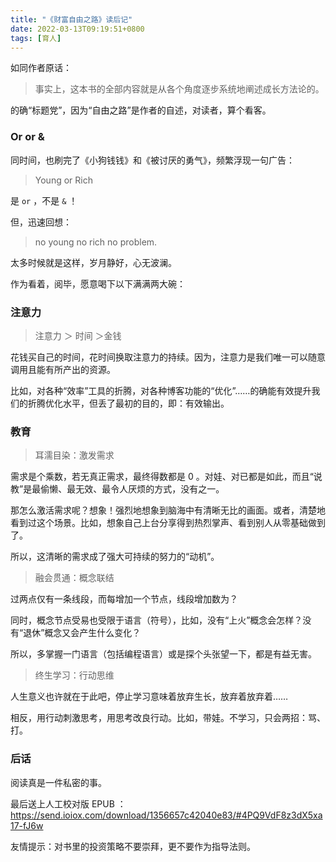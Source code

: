```yaml
---
title: "《财富自由之路》读后记"
date: 2022-03-13T09:19:51+0800
tags: [育人]
---
```


如同作者原话：

> 事实上，这本书的全部内容就是从各个角度逐步系统地阐述成长方法论的。

的确“标题党”，因为“自由之路”是作者的自述，对读者，算个看客。

### Or or &

同时间，也刷完了《小狗钱钱》和《被讨厌的勇气》，频繁浮现一句广告：

> Young or Rich

是 `or` ，不是 `&` ！
<!--more-->
但，迅速回想：

> no young no rich no problem.

太多时候就是这样，岁月静好，心无波澜。

作为看着，阅毕，愿意喝下以下满满两大碗：

### 注意力

> 注意力 ＞ 时间 ＞金钱

花钱买自己的时间，花时间换取注意力的持续。因为，注意力是我们唯一可以随意调用且能有所产出的资源。

比如，对各种“效率”工具的折腾，对各种博客功能的“优化”……的确能有效提升我们的折腾优化水平，但丢了最初的目的，即：有效输出。

### 教育

> 耳濡目染：激发需求

需求是个乘数，若无真正需求，最终得数都是 0 。对娃、对已都是如此，而且“说教”是最偷懒、最无效、最令人厌烦的方式，没有之一。

那怎么激活需求呢？想象！强烈地想象到脑海中有清晰无比的画面。或者，清楚地看到过这个场景。比如，想象自己上台分享得到热烈掌声、看到别人从零基础做到了。

所以，这清晰的需求成了强大可持续的努力的“动机”。

> 融会贯通：概念联结

过两点仅有一条线段，而每增加一个节点，线段增加数为？

同时，概念节点受易也受限于语言（符号），比如，没有“上火”概念会怎样？没有“退休”概念又会产生什么变化？

所以，多掌握一门语言（包括编程语言）或是探个头张望一下，都是有益无害。

> 终生学习：行动思维

人生意义也许就在于此吧，停止学习意味着放弃生长，放弃着放弃着……

相反，用行动刺激思考，用思考改良行动。比如，带娃。不学习，只会两招：骂、打。

### 后话

阅读真是一件私密的事。

最后送上人工校对版 EPUB ：<https://send.ioiox.com/download/1356657c42040e83/#4PQ9VdF8z3dX5xa17-fJ6w>

友情提示：对书里的投资策略不要崇拜，更不要作为指导法则。
